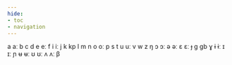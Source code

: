 ```yaml
---
hide:
- toc
- navigation
---
```

a
aː
b
c
d
e
eː
f
i
iː
j
k
kp
l
m
n
o
oː
p
s
t
u
uː
v
w
z
ŋ
ɔ
ɔː
ə
əː
ɛ
ɛː
ɟ
ɡ
ɡb
ɣ
ɨ
ɨː
ɪ
ɪː
ɲ
ʉ
ʉː
ʊ
ʊː
ʌ
ʌː
β
